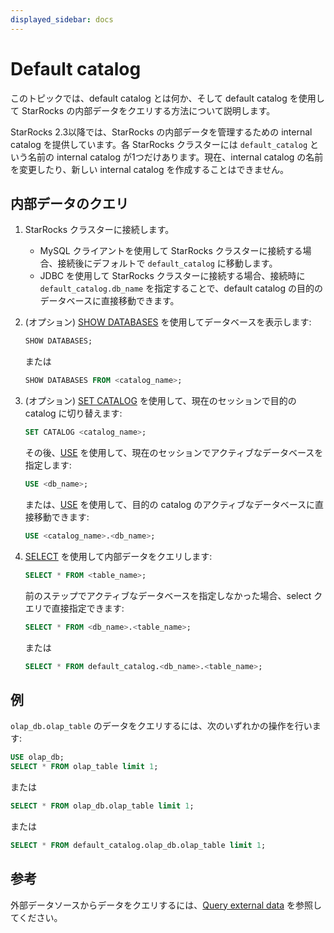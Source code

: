 ```yaml
---
displayed_sidebar: docs
---
```


# Default catalog

このトピックでは、default catalog とは何か、そして default catalog を使用して StarRocks の内部データをクエリする方法について説明します。

StarRocks 2.3以降では、StarRocks の内部データを管理するための internal catalog を提供しています。各 StarRocks クラスターには `default_catalog` という名前の internal catalog が1つだけあります。現在、internal catalog の名前を変更したり、新しい internal catalog を作成することはできません。

## 内部データのクエリ

1. StarRocks クラスターに接続します。
   - MySQL クライアントを使用して StarRocks クラスターに接続する場合、接続後にデフォルトで `default_catalog` に移動します。
   - JDBC を使用して StarRocks クラスターに接続する場合、接続時に `default_catalog.db_name` を指定することで、default catalog の目的のデータベースに直接移動できます。

2. (オプション) [SHOW DATABASES](../../sql-reference/sql-statements/Database/SHOW_DATABASES.md) を使用してデータベースを表示します:

      ```SQL
      SHOW DATABASES;
      ```

      または

      ```SQL
      SHOW DATABASES FROM <catalog_name>;
      ```

3. (オプション) [SET CATALOG](../../sql-reference/sql-statements/Catalog/SET_CATALOG.md) を使用して、現在のセッションで目的の catalog に切り替えます:

    ```SQL
    SET CATALOG <catalog_name>;
    ```

    その後、[USE](../../sql-reference/sql-statements/Database/USE.md) を使用して、現在のセッションでアクティブなデータベースを指定します:

    ```SQL
    USE <db_name>;
    ```

    または、[USE](../../sql-reference/sql-statements/Database/USE.md) を使用して、目的の catalog のアクティブなデータベースに直接移動できます:

    ```SQL
    USE <catalog_name>.<db_name>;
    ```

4. [SELECT](../../sql-reference/sql-statements/table_bucket_part_index/SELECT.md) を使用して内部データをクエリします:

      ```SQL
      SELECT * FROM <table_name>;
      ```

      前のステップでアクティブなデータベースを指定しなかった場合、select クエリで直接指定できます:

      ```SQL
      SELECT * FROM <db_name>.<table_name>;
      ```

      または

      ```SQL
      SELECT * FROM default_catalog.<db_name>.<table_name>;
      ```

## 例

`olap_db.olap_table` のデータをクエリするには、次のいずれかの操作を行います:

```SQL
USE olap_db;
SELECT * FROM olap_table limit 1;
```

または

```SQL
SELECT * FROM olap_db.olap_table limit 1;     
```

または

```SQL
SELECT * FROM default_catalog.olap_db.olap_table limit 1;      
```

## 参考

外部データソースからデータをクエリするには、[Query external data](../catalog/query_external_data.md) を参照してください。